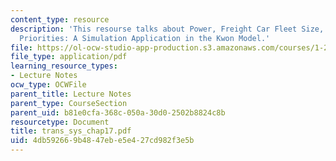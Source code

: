 ```yaml
---
content_type: resource
description: 'This resourse talks about Power, Freight Car Fleet Size, and Service
  Priorities: A Simulation Application in the Kwon Model.'
file: https://ol-ocw-studio-app-production.s3.amazonaws.com/courses/1-221j-transportation-systems-fall-2004/4db592669b4847ebe5e427cd982f3e5b_trans_sys_chap17.pdf
file_type: application/pdf
learning_resource_types:
- Lecture Notes
ocw_type: OCWFile
parent_title: Lecture Notes
parent_type: CourseSection
parent_uid: b81e0cfa-368c-050a-30d0-2502b8824c8b
resourcetype: Document
title: trans_sys_chap17.pdf
uid: 4db59266-9b48-47eb-e5e4-27cd982f3e5b
---
```

